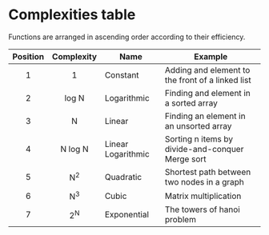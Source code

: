 # Complexities table
Functions are arranged in ascending order according to their efficiency.

| Position |  Complexity   | Name               | Example                                          |
| :------: | :-----------: | ------------------ | ------------------------------------------------ |
|    1     |       1       | Constant           | Adding and element to the front of a linked list |
|    2     |     log N     | Logarithmic        | Finding and element in a sorted array            |
|    3     |       N       | Linear             | Finding an element in an unsorted array          |
|    4     |    N log N    | Linear Logarithmic | Sorting n items by divide-and-conquer Merge sort |
|    5     | N<sup>2</sup> | Quadratic          | Shortest path between two nodes in a graph       |
|    6     | N<sup>3</sup> | Cubic              | Matrix multiplication                            |
|    7     | 2<sup>N</sup> | Exponential        | The towers of hanoi problem                      |

